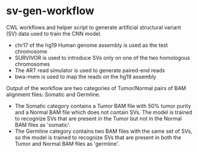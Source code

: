 # sv-gen-workflow
CWL workflows and helper script to generate artificial structural variant (SV) data used to train the CNN model.

* chr17 of the hg19 Human genome assembly is used as the test chromosome
* SURVIVOR is used to introduce SVs only on one of the two homologous chromosomes
* The ART read simulator is used to generate paired-end reads
* bwa-mem is used to map the reads on the hg19 assembly

Output of the workflow are two categories of Tumor/Normal pairs of BAM alignment files: Somatic and Germline.

* The Somatic category contains a Tumor BAM file with 50% tumor purity and a Normal BAM file which does not contain SVs. The model is trained to recognize SVs that are present in the Tumor but not in the Normal BAM files as 'somatic'.
* The Germline category contains two BAM files with the same set of SVs, so the model is trained to recognize SVs that are present in both the Tumor and Normal BAM files as 'germline'.
